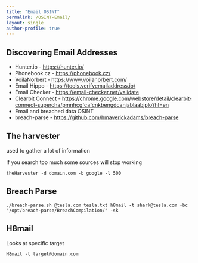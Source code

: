```yaml
---
title: "Email OSINT"
permalink: /OSINT-Email/
layout: single
author-profile: true
---
```


## Discovering Email Addresses

- Hunter.io - https://hunter.io/
- Phonebook.cz - https://phonebook.cz/
- VoilaNorbert - https://www.voilanorbert.com/
- Email Hippo - https://tools.verifyemailaddress.io/
- Email Checker - https://email-checker.net/validate
- Clearbit Connect - https://chrome.google.com/webstore/detail/clearbit-connect-supercha/pmnhcgfcafcnkbengdcanjablaabjplo?hl=en
- Email and breached data OSINT
- breach-parse - https://github.com/hmaverickadams/breach-parse

## The harvester

used to gather a lot of information

If you search too much some sources will stop working

`theHarvester -d domain.com -b google -l 500`

## Breach Parse

`./breach-parse.sh @tesla.com tesla.txt h8mail -t shark@tesla.com -bc "/opt/breach-parse/BreachCompilation/" -sk`

## H8mail

Looks at specific target

`H8mail -t target@domain.com`
